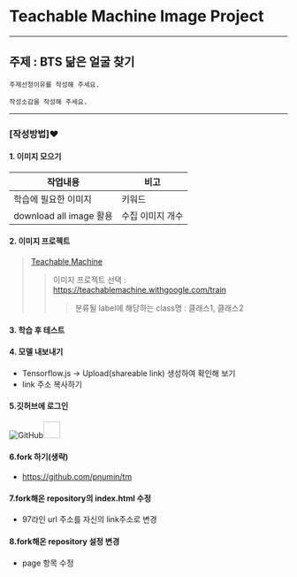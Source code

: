 # Teachable Machine Image Project 
---
## **주제 : BTS 닮은 얼굴 찾기**
 
```
주제선정이유를 작성해 주세요.
```
~~~
작성소감을 작성해 주세요.
~~~
---

### [작성방법]:heart:
#### 1. 이미지 모으기 
|작업내용|비고|
|--|--|
|학습에 필요한 이미지|키워드|
|download all image 활용 | 수집 이미지 개수|

#### 2. 이미지 프로젝트 
> [Teachable Machine](https://teachablemachine.withgoogle.com/)
>> 이미지 프로젝트 선택 : <https://teachablemachine.withgoogle.com/train>
>>> 분류될 label에 해당하는 class명 : 클래스1, 클래스2 

#### 3. 학습 후 테스트

#### 4. 모델 내보내기
+ Tensorflow.js -> Upload(shareable link) 생성하여 확인해 보기
+ link 주소 복사하기

#### 5.깃허브에 로그인
![GitHub](https://media.vlpt.us/images/harriet99/post/56204a58-bc0a-485d-9fbd-8a164929235d/asasf.png)<img width="30px" height="30px"></img>
#### 6.fork 하기(생략)
+ https://github.com/pnumin/tm 


#### 7.fork해온 repository의 index.html 수정
+ 97라인 url 주소를 자신의 link주소로 변경

#### 8.fork해온 repository 설정 변경
+ page 항목 수정 

